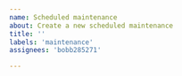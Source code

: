 ```yaml
---
name: Scheduled maintenance
about: Create a new scheduled maintenance
title: ''
labels: 'maintenance'
assignees: 'bobb285271'

---
```


<!--
start: 2021-07-11T08:00:00Z
end: 2021-07-13T08:00:00Z
expectedDown:	scnu-online-judge, socoding-mirror
-->

